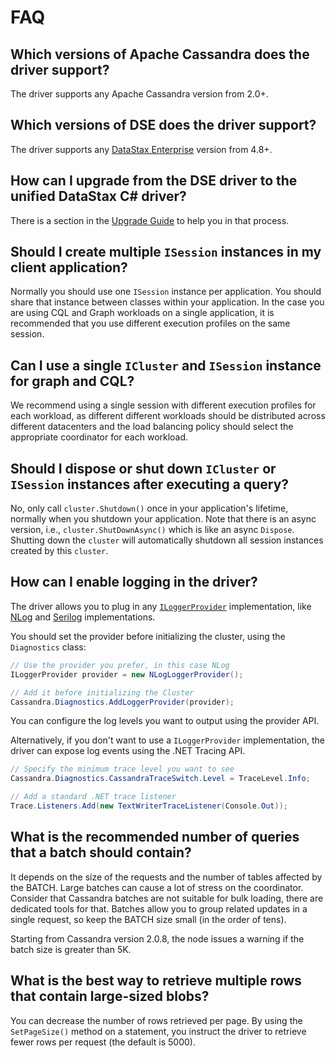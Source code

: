 # FAQ

## Which versions of Apache Cassandra does the driver support?

The driver supports any Apache Cassandra version from 2.0+.

## Which versions of DSE does the driver support?

The driver supports any [DataStax Enterprise][dse] version from 4.8+.

## How can I upgrade from the DSE driver to the unified DataStax C# driver?

There is a section in the [Upgrade Guide](../upgrade-guide/upgrade-from-dse-driver) to help you in that process.

## Should I create multiple `ISession` instances in my client application?

Normally you should use one `ISession` instance per application. You should share that instance between classes within your application. In the case you are using CQL and Graph workloads on a single application, it is recommended that you use different execution profiles on the same session.

## Can I use a single `ICluster` and `ISession` instance for graph and CQL?

We recommend using a single session with different execution profiles for each workload, as different different workloads should be distributed across different datacenters and the load balancing policy should select the appropriate coordinator for each workload.

## Should I dispose or shut down `ICluster` or `ISession` instances after executing a query?

No, only call `cluster.Shutdown()` once in your application's lifetime, normally when you shutdown your application. Note that there is an async version, i.e., `cluster.ShutDownAsync()` which is like an async `Dispose`. Shutting down the `cluster` will automatically shutdown all session instances created by this `cluster`.

## How can I enable logging in the driver?

The driver allows you to plug in any [`ILoggerProvider`][logging-api] implementation, like [NLog][nlog] and
[Serilog][serilog] implementations.

You should set the provider before initializing the cluster, using the `Diagnostics` class:

```csharp
// Use the provider you prefer, in this case NLog
ILoggerProvider provider = new NLogLoggerProvider();

// Add it before initializing the Cluster
Cassandra.Diagnostics.AddLoggerProvider(provider);
```

You can configure the log levels you want to output using the provider API.

Alternatively, if you don't want to use a `ILoggerProvider` implementation, the driver can expose log events using
the .NET Tracing API.

```csharp
// Specify the minimum trace level you want to see
Cassandra.Diagnostics.CassandraTraceSwitch.Level = TraceLevel.Info;

// Add a standard .NET trace listener
Trace.Listeners.Add(new TextWriterTraceListener(Console.Out));
```

## What is the recommended number of queries that a batch should contain?

It depends on the size of the requests and the number of tables affected by the BATCH. Large batches can
cause a lot of stress on the coordinator. Consider that Cassandra batches are not suitable for bulk loading, there
are dedicated tools for that. Batches allow you to group related updates in a single request, so keep the BATCH size
small (in the order of tens).

Starting from Cassandra version 2.0.8, the node issues a warning if the batch size is greater than 5K.

## What is the best way to retrieve multiple rows that contain large-sized blobs?

You can decrease the number of rows retrieved per page. By using the `SetPageSize()` method on a statement, you
instruct the driver to retrieve fewer rows per request (the default is 5000).

[logging-api]: https://github.com/aspnet/Logging
[nlog]: https://github.com/NLog/NLog.Extensions.Logging
[serilog]: https://github.com/serilog/serilog-extensions-logging
[dse]: https://www.datastax.com/products/datastax-enterprise
